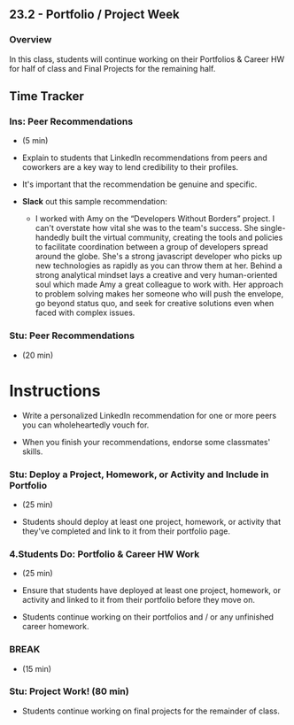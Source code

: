 ## 23.2 - Portfolio / Project Week

### Overview

In this class, students will continue working on their Portfolios & Career HW for half of class and Final Projects for the remaining half.

## Time Tracker

### Ins: Peer Recommendations

- (5 min)

* Explain to students that LinkedIn recommendations from peers and coworkers are a key way to lend credibility to their profiles.

* It's important that the recommendation be genuine and specific.

* **Slack** out this sample recommendation:

  - I worked with Amy on the “Developers Without Borders” project. I can't overstate how vital she was to the team's success. She single-handedly built the virtual community, creating the tools and policies to facilitate coordination between a group of developers spread around the globe. She's a strong javascript developer who picks up new technologies as rapidly as you can throw them at her. Behind a strong analytical mindset lays a creative and very human-oriented soul which made Amy a great colleague to work with. Her approach to problem solving makes her someone who will push the envelope, go beyond status quo, and seek for creative solutions even when faced with complex issues.

### Stu: Peer Recommendations

- (20 min)

# Instructions

- Write a personalized LinkedIn recommendation for one or more peers you can wholeheartedly vouch for.

- When you finish your recommendations, endorse some classmates' skills.

### Stu: Deploy a Project, Homework, or Activity and Include in Portfolio

- (25 min)

* Students should deploy at least one project, homework, or activity that they've completed and link to it from their portfolio page.

### 4.Students Do: Portfolio & Career HW Work

- (25 min)

- Ensure that students have deployed at least one project, homework, or activity and linked to it from their portfolio before they move on.

- Students continue working on their portfolios and / or any unfinished career homework.

### BREAK

- (15 min)

### Stu: Project Work! (80 min)

- Students continue working on final projects for the remainder of class.
